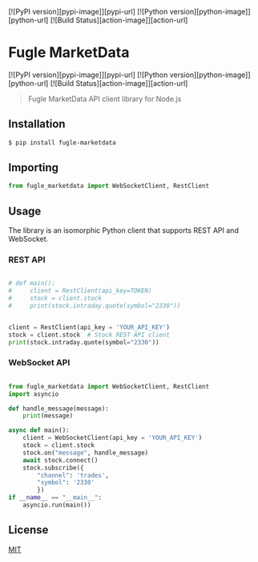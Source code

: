 [![PyPI version][pypi-image]][pypi-url]
[![Python version][python-image]][python-url]
[![Build Status][action-image]][action-url]
# Fugle MarketData

[![PyPI version][pypi-image]][pypi-url]
[![Python version][python-image]][python-url]
[![Build Status][action-image]][action-url]

> Fugle MarketData API client library for Node.js

## Installation

```sh
$ pip install fugle-marketdata
```

## Importing

```py
from fugle_marketdata import WebSocketClient, RestClient

```

## Usage

The library is an isomorphic Python client that supports REST API and WebSocket.

### REST API

```py

# def main():
#     client = RestClient(api_key=TOKEN)
#     stock = client.stock
#     print(stock.intraday.quote(symbol="2330"))


client = RestClient(api_key = 'YOUR_API_KEY')
stock = client.stock  # Stock REST API client
print(stock.intraday.quote(symbol="2330"))
```

### WebSocket API

```py

from fugle_marketdata import WebSocketClient, RestClient
import asyncio

def handle_message(message):
    print(message)

async def main():
    client = WebSocketClient(api_key = 'YOUR_API_KEY')
    stock = client.stock
    stock.on("message", handle_message)
    await stock.connect()
    stock.subscribe({ 
        "channel": 'trades', 
        "symbol": '2330' 
        })
if __name__ == "__main__":
    asyncio.run(main())

```

## License

[MIT](LICENSE)

